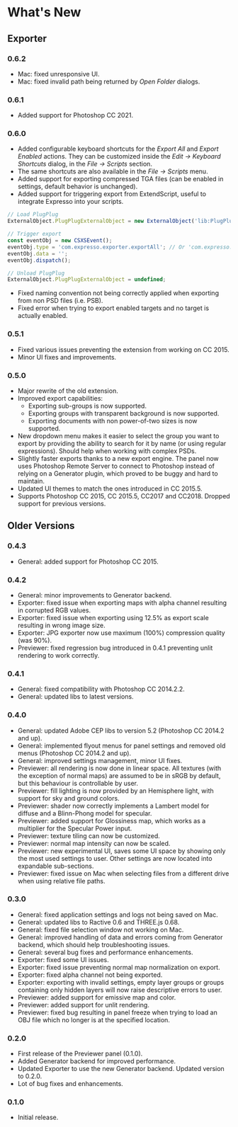 # What's New

## Exporter
### 0.6.2
- Mac: fixed unresponsive UI.
- Mac: fixed invalid path being returned by *Open Folder* dialogs.

### 0.6.1
- Added support for Photoshop CC 2021.

### 0.6.0
- Added configurable keyboard shortcuts for the *Export All* and *Export Enabled* actions. They can be customized inside the *Edit &rarr; Keyboard Shortcuts* dialog, in the *File &rarr; Scripts* section.
- The same shortcuts are also available in the *File &rarr; Scripts* menu.
- Added support for exporting compressed TGA files (can be enabled in settings, default behavior is unchanged).
- Added support for triggering export from ExtendScript, useful to integrate Expresso into your scripts.
```js
// Load PlugPlug
ExternalObject.PlugPlugExternalObject = new ExternalObject('lib:PlugPlugExternalObject');

// Trigger export
const eventObj = new CSXSEvent(); 
eventObj.type = 'com.expresso.exporter.exportAll'; // Or 'com.expresso.exporter.exportEnabled'
eventObj.data = ''; 
eventObj.dispatch();

// Unload PlugPlug
ExternalObject.PlugPlugExternalObject = undefined;
```
- Fixed naming convention not being correctly applied when exporting from non PSD files (i.e. PSB).
- Fixed error when trying to export enabled targets and no target is actually enabled.

### 0.5.1
- Fixed various issues preventing the extension from working on CC 2015.
- Minor UI fixes and improvements.

### 0.5.0
- Major rewrite of the old extension.
- Improved export capabilities:
    - Exporting sub-groups is now supported.
    - Exporting groups with transparent background is now supported.
    - Exporting documents with non power-of-two sizes is now supported.
- New dropdown menu makes it easier to select the group you want to export by providing the ability to search for it by name (or using regular expressions). Should help when working with complex PSDs.
- Slightly faster exports thanks to a new export engine. The panel now uses Photoshop Remote Server to connect to Photoshop instead of relying on a Generator plugin, which proved to be buggy and hard to maintain.
- Updated UI themes to match the ones introduced in CC 2015.5.
- Supports Photoshop CC 2015, CC 2015.5, CC2017 and CC2018. Dropped support for previous versions.

## Older Versions
### 0.4.3
- General: added support for Photoshop CC 2015.

### 0.4.2
- General: minor improvements to Generator backend.
- Exporter: fixed issue when exporting maps with alpha channel resulting in corrupted RGB values.
- Exporter: fixed issue when exporting using 12.5% as export scale resulting in wrong image size.
- Exporter: JPG exporter now use maximum (100%) compression quality (was 90%).
- Previewer: fixed regression bug introduced in 0.4.1 preventing unlit rendering to work correctly.

### 0.4.1
- General: fixed compatibility with Photoshop CC 2014.2.2.
- General: updated libs to latest versions.

### 0.4.0
- General: updated Adobe CEP libs to version 5.2 (Photoshop CC 2014.2 and up).
- General: implemented flyout menus for panel settings and removed old menus (Photoshop CC 2014.2 and up).
- General: improved settings management, minor UI fixes.
- Previewer: all rendering is now done in linear space. All textures (with the exception of normal maps) are assumed to be in sRGB by default, but this behaviour is controllable by user.
- Previewer: fill lighting is now provided by an Hemisphere light, with support for sky and ground colors.
- Previewer: shader now correctly implements a Lambert model for diffuse and a Blinn-Phong model for specular.
- Previewer: added support for Glossiness map, which works as a multiplier for the Specular Power input.
- Previewer: texture tiling can now be customized.
- Previewer: normal map intensity can now be scaled.
- Previewer: new experimental UI, saves some UI space by showing only the most used settings to user. Other settings are now located into expandable sub-sections.
- Previewer: fixed issue on Mac when selecting files from a different drive when using relative file paths.

### 0.3.0
- General: fixed application settings and logs not being saved on Mac.
- General: updated libs to Ractive 0.6 and THREE.js 0.68.
- General: fixed file selection window not working on Mac.
- General: improved handling of data and errors coming from Generator backend, which should help troubleshooting issues.
- General: several bug fixes and performance enhancements.
- Exporter: fixed some UI issues.
- Exporter: fixed issue preventing normal map normalization on export.
- Exporter: fixed alpha channel not being exported.
- Exporter: exporting with invalid settings, empty layer groups or groups containing only hidden layers will now raise descriptive errors to user.
- Previewer: added support for emissive map and color.
- Previewer: added support for unlit rendering.
- Previewer: fixed bug resulting in panel freeze when trying to load an OBJ file which no longer is at the specified location.

### 0.2.0
- First release of the Previewer panel (0.1.0).
- Added Generator backend for improved performance.
- Updated Exporter to use the new Generator backend. Updated version to 0.2.0.
- Lot of bug fixes and enhancements.

### 0.1.0
- Initial release.
